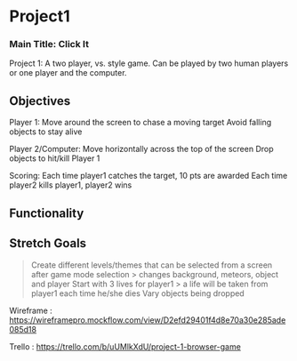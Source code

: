 # Project1

### Main Title: Click It

Project 1: A two player, vs. style game. Can be played by two human players or one player and the computer. 

## Objectives
Player 1: 
          Move around the screen to chase a moving target
          Avoid falling objects to stay alive

Player 2/Computer: 
          Move horizontally across the top of the screen
          Drop objects to hit/kill Player 1
          
Scoring:
          Each time player1 catches the target, 10 pts are awarded
          Each time player2 kills player1, player2 wins
          
## Functionality

## Stretch Goals

> Create different levels/themes that can be selected from a screen after game mode selection
          > changes background, meteors, object and player
> Start with 3 lives for player1
          > a life will be taken from player1 each time he/she dies
> Vary objects being dropped 
  
  
  
  Wireframe : https://wireframepro.mockflow.com/view/D2efd29401f4d8e70a30e285ade085d18
  
  Trello : https://trello.com/b/uUMlkXdU/project-1-browser-game
